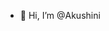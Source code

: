 - 👋 Hi, I’m @Akushini

<!---
Akushini/Akushini is a ✨ special ✨ repository because its `README.md` (this file) appears on your GitHub profile.
You can click the Preview link to take a look at your changes.
--->
